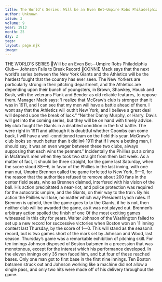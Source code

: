 ```yaml
---
title: The World’s Series: Will be an Even Bet—Umpire Robs Philadelphia Club— Johnson Fails to Break Record 
author: Unknown
issue: 3
volume: 9
year: 1913
month: 25
day: 2
tags:
layout: page.njk
image:
---
```

THE WORLD’S SERIES Will be an Even Bet—Umpire Robs Philadelphia Club— Johnson Fails to Break Record CONNIE Mack says that the next world’s series between the New York Giants and the Athletics will be the hardest fought that the country has ever seen. The New Yorkers are particularly strong in their pitching department, and the Athletics are depending upon their bunch of youngsters, in Brown, Shawkey, Houck and Bush, with the veterans Plank and Bender as old reliable features, to oppose them. Manager Mack says: ‘I realize that McGraw’s club is stronger than it was in 1911, and I can see that my men will have a battle ahead of them. I wont say that the Athletics will outhit New York, and I believe a great deal will depend upon the break of luck.” “Neither Danny Murphy, or Harry. Davis will get into the coming series, but they will be on hand with timely advice. My club fought the Giants in a disabled condition in the first battle. The were right in 1911 and although it is doubtful whether Coombs can come back, I will have a well-conditioned team on the field this year. McGraw’s club looks so much better than it did in¢ 1911 that if I were a betting man, I should say, it was an even wager between these two clubs, always supposing that each wins the pennant.” Incidentally the Phillies put a crimp in McGraw’s men when they took two straight from them last week. As a matter of fact, it should be three straight, for the game last Saturday, when the score stood 8S—6, in favor of the Phillies in the last inning, with one man out, Umpire Brennen called the game forfeited to New York, 9—0, for the reason that the authorities refused to remove about 200 fans in the center field seats, who as Brennen claimed, interfered with his vision of the ball. His action precipitated a near-riot, and police protection was required for the autocratic umpire, and the Giants, on their way to the train. By his action the Phillies will lose, no matter which way President Lynch rules. If Brennen is upheld, then the game goes to to the Giants, if he is not, then neither club will be awarded the game, as it was not played out. Brennen’s arbitrary action spoiled the finish of one Of the most exciting games witnessed in this city for years. Walter Johnson of the Washington failed to set up a new record for successive victories when Boston won an 11 inning contest last Thursday, by the score of 1—0. This will stand as the season’s record, but is two games short of the mark set by Johnson and Wood, last season. Thursday’s game was a remarkable exhibition of pitching skill. For ten innings Johnson disposed of Boston batsmen in a procession that was monotonous, except for the interest which his performance developed. In the eleven innings only 35 men faced him, and but four of these reached bases. Only one man got to first base in the first nine innings. Ten Boston batsmen struck out and Johnson working like a machine did not allow a single pass, and only two hits were made off of his delivery throughout the game. 
